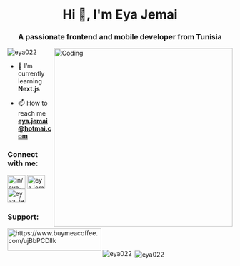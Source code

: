 
<h1 align="center">Hi 👋, I'm Eya Jemai</h1>
<h3 align="center">A passionate frontend and mobile developer from Tunisia</h3>
<img align="right" alt="Coding" width="400" src="https://img.freepik.com/free-vector/code-review-concept-illustration_114360-4289.jpg?w=740&t=st=1706747181~exp=1706747781~hmac=47c5f7b4ecac3965a88112f9c282704b4b9780af645a8d7c2b87635368885d74">
<p align="left"> <img src="https://komarev.com/ghpvc/?username=eya022&label=Profile%20views&color=0e75b6&style=flat" alt="eya022" /> </p>

- 🌱 I’m currently learning **Next.js**

- 📫 How to reach me **eya.jemai@hotmai.com**

<h3 align="left">Connect with me:</h3>
<p align="left">
<a href="https://linkedin.com/in/in/eya-jemai-b2644822a" target="blank"><img align="center" src="https://raw.githubusercontent.com/rahuldkjain/github-profile-readme-generator/master/src/images/icons/Social/linked-in-alt.svg" alt="in/eya-jemai-b2644822a" height="30" width="40" /></a>
<a href="https://fb.com/eya.jemai.14" target="blank"><img align="center" src="https://raw.githubusercontent.com/rahuldkjain/github-profile-readme-generator/master/src/images/icons/Social/facebook.svg" alt="eya.jemai.14" height="30" width="40" /></a>
<a href="https://instagram.com/eyaa_jemai" target="blank"><img align="center" src="https://raw.githubusercontent.com/rahuldkjain/github-profile-readme-generator/master/src/images/icons/Social/instagram.svg" alt="eyaa_jemai" height="30" width="40" /></a>
</p>



<h3 align="left">Support:</h3>
<p><a href="https://www.buymeacoffee.com/https://www.buymeacoffee.com/ujBbPCDllk"> <img align="left" src="https://cdn.buymeacoffee.com/buttons/v2/default-yellow.png" height="50" width="210" alt="https://www.buymeacoffee.com/ujBbPCDllk" /></a></p><br><br>

<p><img align="left" src="https://github-readme-stats.vercel.app/api/top-langs?username=eya022&show_icons=true&locale=en&layout=compact" alt="eya022" /></p>

<p>&nbsp;<img align="center" src="https://github-readme-stats.vercel.app/api?username=eya022&show_icons=true&locale=en" alt="eya022" /></p>
